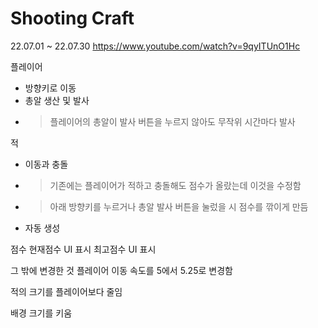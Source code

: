# Shooting Craft  
22.07.01 ~ 22.07.30
https://www.youtube.com/watch?v=9qyITUnO1Hc

플레이어
- 방향키로 이동
- 총알 생산 및 발사
- > 플레이어의 총알이 발사 버튼을 누르지 않아도 무작위 시간마다 발사


적
- 이동과 충돌
- > 기존에는 플레이어가 적하고 충돌해도 점수가 올랐는데 이것을 수정함
- > 아래 방향키를 누르거나 총알 발사 버튼을 눌렀을 시 점수를 깎이게 만듬
- 자동 생성

점수
현재점수 UI 표시
최고점수 UI 표시

그 밖에 변경한 것
플레이어 이동 속도를 5에서 5.25로 변경함

적의 크기를 플레이어보다 줄임

배경 크기를 키움



